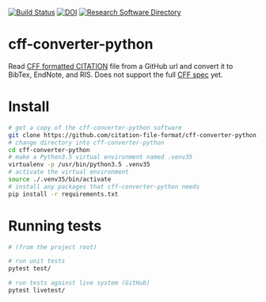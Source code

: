 [![Build Status](https://travis-ci.org/citationcff/citationcff.svg?branch=master)](https://travis-ci.org/citationcff/citationcff)
[![DOI](https://zenodo.org/badge/DOI/10.5281/zenodo.1162058.svg)](https://doi.org/10.5281/zenodo.1162058)
[![Research Software Directory](https://img.shields.io/badge/rsd-cff--converter--python-00a3e3.svg)](https://www.research-software.nl/software/cff-converter-python)


# cff-converter-python

Read [CFF formatted CITATION](https://github.com/citation-file-format) file from a GitHub
url and convert it to BibTex, EndNote, and RIS. Does not support the full
[CFF spec](https://citation-file-format.github.io/assets/pdf/cff-specifications-1.0.3.pdf) yet.

# Install

```bash
# get a copy of the cff-converter-python software
git clone https://github.com/citation-file-format/cff-converter-python.git
# change directory into cff-converter-python
cd cff-converter-python
# make a Python3.5 virtual environment named .venv35
virtualenv -p /usr/bin/python3.5 .venv35
# activate the virtual environment
source ./.venv35/bin/activate
# install any packages that cff-converter-python needs
pip install -r requirements.txt
```

# Running tests

```bash
# (from the project root)

# run unit tests
pytest test/

# run tests against live system (GitHub)
pytest livetest/
```
